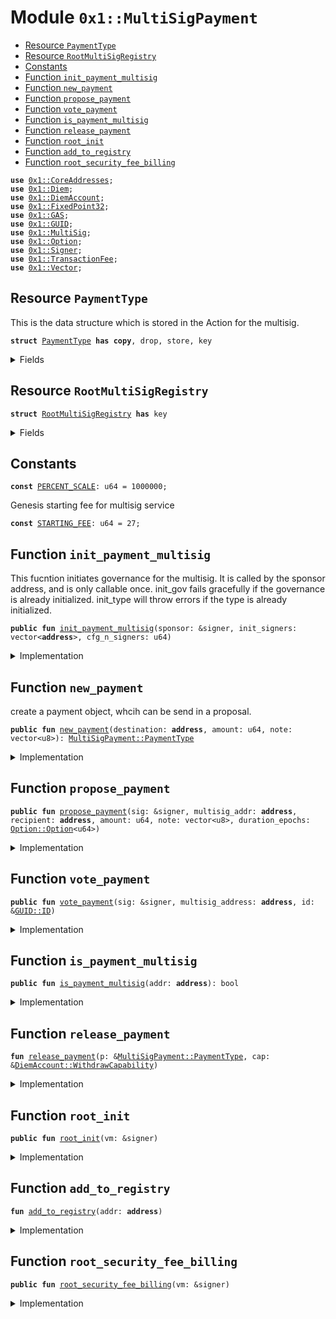 
<a name="0x1_MultiSigPayment"></a>

# Module `0x1::MultiSigPayment`



-  [Resource `PaymentType`](#0x1_MultiSigPayment_PaymentType)
-  [Resource `RootMultiSigRegistry`](#0x1_MultiSigPayment_RootMultiSigRegistry)
-  [Constants](#@Constants_0)
-  [Function `init_payment_multisig`](#0x1_MultiSigPayment_init_payment_multisig)
-  [Function `new_payment`](#0x1_MultiSigPayment_new_payment)
-  [Function `propose_payment`](#0x1_MultiSigPayment_propose_payment)
-  [Function `vote_payment`](#0x1_MultiSigPayment_vote_payment)
-  [Function `is_payment_multisig`](#0x1_MultiSigPayment_is_payment_multisig)
-  [Function `release_payment`](#0x1_MultiSigPayment_release_payment)
-  [Function `root_init`](#0x1_MultiSigPayment_root_init)
-  [Function `add_to_registry`](#0x1_MultiSigPayment_add_to_registry)
-  [Function `root_security_fee_billing`](#0x1_MultiSigPayment_root_security_fee_billing)


<pre><code><b>use</b> <a href="CoreAddresses.md#0x1_CoreAddresses">0x1::CoreAddresses</a>;
<b>use</b> <a href="Diem.md#0x1_Diem">0x1::Diem</a>;
<b>use</b> <a href="DiemAccount.md#0x1_DiemAccount">0x1::DiemAccount</a>;
<b>use</b> <a href="../../../../../../../DPN/releases/artifacts/current/build/MoveStdlib/docs/FixedPoint32.md#0x1_FixedPoint32">0x1::FixedPoint32</a>;
<b>use</b> <a href="GAS.md#0x1_GAS">0x1::GAS</a>;
<b>use</b> <a href="../../../../../../../DPN/releases/artifacts/current/build/MoveStdlib/docs/GUID.md#0x1_GUID">0x1::GUID</a>;
<b>use</b> <a href="MultiSig.md#0x1_MultiSig">0x1::MultiSig</a>;
<b>use</b> <a href="../../../../../../../DPN/releases/artifacts/current/build/MoveStdlib/docs/Option.md#0x1_Option">0x1::Option</a>;
<b>use</b> <a href="../../../../../../../DPN/releases/artifacts/current/build/MoveStdlib/docs/Signer.md#0x1_Signer">0x1::Signer</a>;
<b>use</b> <a href="TransactionFee.md#0x1_TransactionFee">0x1::TransactionFee</a>;
<b>use</b> <a href="../../../../../../../DPN/releases/artifacts/current/build/MoveStdlib/docs/Vector.md#0x1_Vector">0x1::Vector</a>;
</code></pre>



<a name="0x1_MultiSigPayment_PaymentType"></a>

## Resource `PaymentType`

This is the data structure which is stored in the Action for the multisig.


<pre><code><b>struct</b> <a href="MultiSigPayment.md#0x1_MultiSigPayment_PaymentType">PaymentType</a> <b>has</b> <b>copy</b>, drop, store, key
</code></pre>



<details>
<summary>Fields</summary>


<dl>
<dt>
<code>destination: <b>address</b></code>
</dt>
<dd>

</dd>
<dt>
<code>amount: u64</code>
</dt>
<dd>

</dd>
<dt>
<code>note: vector&lt;u8&gt;</code>
</dt>
<dd>

</dd>
</dl>


</details>

<a name="0x1_MultiSigPayment_RootMultiSigRegistry"></a>

## Resource `RootMultiSigRegistry`



<pre><code><b>struct</b> <a href="MultiSigPayment.md#0x1_MultiSigPayment_RootMultiSigRegistry">RootMultiSigRegistry</a> <b>has</b> key
</code></pre>



<details>
<summary>Fields</summary>


<dl>
<dt>
<code>list: vector&lt;<b>address</b>&gt;</code>
</dt>
<dd>

</dd>
<dt>
<code>fee: u64</code>
</dt>
<dd>

</dd>
</dl>


</details>

<a name="@Constants_0"></a>

## Constants


<a name="0x1_MultiSigPayment_PERCENT_SCALE"></a>



<pre><code><b>const</b> <a href="MultiSigPayment.md#0x1_MultiSigPayment_PERCENT_SCALE">PERCENT_SCALE</a>: u64 = 1000000;
</code></pre>



<a name="0x1_MultiSigPayment_STARTING_FEE"></a>

Genesis starting fee for multisig service


<pre><code><b>const</b> <a href="MultiSigPayment.md#0x1_MultiSigPayment_STARTING_FEE">STARTING_FEE</a>: u64 = 27;
</code></pre>



<a name="0x1_MultiSigPayment_init_payment_multisig"></a>

## Function `init_payment_multisig`

This fucntion initiates governance for the multisig. It is called by the sponsor address, and is only callable once.
init_gov fails gracefully if the governance is already initialized.
init_type will throw errors if the type is already initialized.


<pre><code><b>public</b> <b>fun</b> <a href="MultiSigPayment.md#0x1_MultiSigPayment_init_payment_multisig">init_payment_multisig</a>(sponsor: &signer, init_signers: vector&lt;<b>address</b>&gt;, cfg_n_signers: u64)
</code></pre>



<details>
<summary>Implementation</summary>


<pre><code><b>public</b> <b>fun</b> <a href="MultiSigPayment.md#0x1_MultiSigPayment_init_payment_multisig">init_payment_multisig</a>(sponsor: &signer, init_signers: vector&lt;<b>address</b>&gt;, cfg_n_signers: u64) <b>acquires</b> <a href="MultiSigPayment.md#0x1_MultiSigPayment_RootMultiSigRegistry">RootMultiSigRegistry</a> {
  <a href="MultiSig.md#0x1_MultiSig_init_gov">MultiSig::init_gov</a>(sponsor, cfg_n_signers, &init_signers);
  <a href="MultiSig.md#0x1_MultiSig_init_type">MultiSig::init_type</a>&lt;<a href="MultiSigPayment.md#0x1_MultiSigPayment_PaymentType">PaymentType</a>&gt;(sponsor, <b>true</b>);
  <a href="MultiSigPayment.md#0x1_MultiSigPayment_add_to_registry">add_to_registry</a>(<a href="../../../../../../../DPN/releases/artifacts/current/build/MoveStdlib/docs/Signer.md#0x1_Signer_address_of">Signer::address_of</a>(sponsor));
}
</code></pre>



</details>

<a name="0x1_MultiSigPayment_new_payment"></a>

## Function `new_payment`

create a payment object, whcih can be send in a proposal.


<pre><code><b>public</b> <b>fun</b> <a href="MultiSigPayment.md#0x1_MultiSigPayment_new_payment">new_payment</a>(destination: <b>address</b>, amount: u64, note: vector&lt;u8&gt;): <a href="MultiSigPayment.md#0x1_MultiSigPayment_PaymentType">MultiSigPayment::PaymentType</a>
</code></pre>



<details>
<summary>Implementation</summary>


<pre><code><b>public</b> <b>fun</b> <a href="MultiSigPayment.md#0x1_MultiSigPayment_new_payment">new_payment</a>(destination: <b>address</b>, amount: u64, note: vector&lt;u8&gt;): <a href="MultiSigPayment.md#0x1_MultiSigPayment_PaymentType">PaymentType</a> {
  <a href="MultiSigPayment.md#0x1_MultiSigPayment_PaymentType">PaymentType</a> {
    destination,
    amount,
    note,
  }
}
</code></pre>



</details>

<a name="0x1_MultiSigPayment_propose_payment"></a>

## Function `propose_payment`



<pre><code><b>public</b> <b>fun</b> <a href="MultiSigPayment.md#0x1_MultiSigPayment_propose_payment">propose_payment</a>(sig: &signer, multisig_addr: <b>address</b>, recipient: <b>address</b>, amount: u64, note: vector&lt;u8&gt;, duration_epochs: <a href="../../../../../../../DPN/releases/artifacts/current/build/MoveStdlib/docs/Option.md#0x1_Option_Option">Option::Option</a>&lt;u64&gt;)
</code></pre>



<details>
<summary>Implementation</summary>


<pre><code><b>public</b> <b>fun</b> <a href="MultiSigPayment.md#0x1_MultiSigPayment_propose_payment">propose_payment</a>(sig: &signer, multisig_addr: <b>address</b>, recipient: <b>address</b>, amount: u64, note: vector&lt;u8&gt;, duration_epochs: <a href="../../../../../../../DPN/releases/artifacts/current/build/MoveStdlib/docs/Option.md#0x1_Option">Option</a>&lt;u64&gt;) {
  // print(&10);
  <b>let</b> pay = <a href="MultiSigPayment.md#0x1_MultiSigPayment_new_payment">new_payment</a>(recipient, amount, *&note);
  // print(&11);
  <b>let</b> prop = <a href="MultiSig.md#0x1_MultiSig_proposal_constructor">MultiSig::proposal_constructor</a>(pay, duration_epochs);
  // print(&12);
  <b>let</b> guid = <a href="MultiSig.md#0x1_MultiSig_propose_new">MultiSig::propose_new</a>&lt;<a href="MultiSigPayment.md#0x1_MultiSigPayment_PaymentType">PaymentType</a>&gt;(sig, multisig_addr, prop);
  // print(&guid);
  // print(&13);
  <a href="MultiSigPayment.md#0x1_MultiSigPayment_vote_payment">vote_payment</a>(sig, multisig_addr, &guid);
  // print(&14);
}
</code></pre>



</details>

<a name="0x1_MultiSigPayment_vote_payment"></a>

## Function `vote_payment`



<pre><code><b>public</b> <b>fun</b> <a href="MultiSigPayment.md#0x1_MultiSigPayment_vote_payment">vote_payment</a>(sig: &signer, multisig_address: <b>address</b>, id: &<a href="../../../../../../../DPN/releases/artifacts/current/build/MoveStdlib/docs/GUID.md#0x1_GUID_ID">GUID::ID</a>)
</code></pre>



<details>
<summary>Implementation</summary>


<pre><code><b>public</b> <b>fun</b> <a href="MultiSigPayment.md#0x1_MultiSigPayment_vote_payment">vote_payment</a>(sig: &signer, multisig_address: <b>address</b>, id: &<a href="../../../../../../../DPN/releases/artifacts/current/build/MoveStdlib/docs/GUID.md#0x1_GUID_ID">GUID::ID</a>) {
  // print(&50);
  <b>let</b> (passed, cap_opt) = <a href="MultiSig.md#0x1_MultiSig_vote_with_id">MultiSig::vote_with_id</a>&lt;<a href="MultiSigPayment.md#0x1_MultiSigPayment_PaymentType">PaymentType</a>&gt;(sig, id, multisig_address);
  // print(&passed);
  // // print(&data);
  // print(&cap_opt);

  // print(&51);

  <b>if</b> (passed && <a href="../../../../../../../DPN/releases/artifacts/current/build/MoveStdlib/docs/Option.md#0x1_Option_is_some">Option::is_some</a>(&cap_opt)) {
    <b>let</b> cap = <a href="../../../../../../../DPN/releases/artifacts/current/build/MoveStdlib/docs/Option.md#0x1_Option_borrow">Option::borrow</a>(&cap_opt);
    // print(&5010);
    <b>let</b> data = <a href="MultiSig.md#0x1_MultiSig_extract_proposal_data">MultiSig::extract_proposal_data</a>(multisig_address, id);
    <a href="MultiSigPayment.md#0x1_MultiSigPayment_release_payment">release_payment</a>(&data, cap);
    // print(&5011);

  };


  <a href="MultiSig.md#0x1_MultiSig_maybe_restore_withdraw_cap">MultiSig::maybe_restore_withdraw_cap</a>(sig, multisig_address, cap_opt); // don't need this and can't drop.
  // print(&52);

}
</code></pre>



</details>

<a name="0x1_MultiSigPayment_is_payment_multisig"></a>

## Function `is_payment_multisig`



<pre><code><b>public</b> <b>fun</b> <a href="MultiSigPayment.md#0x1_MultiSigPayment_is_payment_multisig">is_payment_multisig</a>(addr: <b>address</b>): bool
</code></pre>



<details>
<summary>Implementation</summary>


<pre><code><b>public</b> <b>fun</b> <a href="MultiSigPayment.md#0x1_MultiSigPayment_is_payment_multisig">is_payment_multisig</a>(addr: <b>address</b>):bool {
  <a href="MultiSig.md#0x1_MultiSig_has_action">MultiSig::has_action</a>&lt;<a href="MultiSigPayment.md#0x1_MultiSigPayment_PaymentType">PaymentType</a>&gt;(addr)
}
</code></pre>



</details>

<a name="0x1_MultiSigPayment_release_payment"></a>

## Function `release_payment`



<pre><code><b>fun</b> <a href="MultiSigPayment.md#0x1_MultiSigPayment_release_payment">release_payment</a>(p: &<a href="MultiSigPayment.md#0x1_MultiSigPayment_PaymentType">MultiSigPayment::PaymentType</a>, cap: &<a href="DiemAccount.md#0x1_DiemAccount_WithdrawCapability">DiemAccount::WithdrawCapability</a>)
</code></pre>



<details>
<summary>Implementation</summary>


<pre><code><b>fun</b> <a href="MultiSigPayment.md#0x1_MultiSigPayment_release_payment">release_payment</a>(p: &<a href="MultiSigPayment.md#0x1_MultiSigPayment_PaymentType">PaymentType</a>, cap: &WithdrawCapability) {
  // print(&90001);
  <a href="DiemAccount.md#0x1_DiemAccount_pay_from">DiemAccount::pay_from</a>&lt;<a href="GAS.md#0x1_GAS">GAS</a>&gt;(
    cap,
    p.destination,
    p.amount,
    *&p.note,
    b""
  );
}
</code></pre>



</details>

<a name="0x1_MultiSigPayment_root_init"></a>

## Function `root_init`



<pre><code><b>public</b> <b>fun</b> <a href="MultiSigPayment.md#0x1_MultiSigPayment_root_init">root_init</a>(vm: &signer)
</code></pre>



<details>
<summary>Implementation</summary>


<pre><code><b>public</b> <b>fun</b> <a href="MultiSigPayment.md#0x1_MultiSigPayment_root_init">root_init</a>(vm: &signer) {
 <a href="CoreAddresses.md#0x1_CoreAddresses_assert_vm">CoreAddresses::assert_vm</a>(vm);
 <b>if</b> (!<b>exists</b>&lt;<a href="MultiSigPayment.md#0x1_MultiSigPayment_RootMultiSigRegistry">RootMultiSigRegistry</a>&gt;(@VMReserved)) {
   <b>move_to</b>&lt;<a href="MultiSigPayment.md#0x1_MultiSigPayment_RootMultiSigRegistry">RootMultiSigRegistry</a>&gt;(vm, <a href="MultiSigPayment.md#0x1_MultiSigPayment_RootMultiSigRegistry">RootMultiSigRegistry</a> {
     list: <a href="../../../../../../../DPN/releases/artifacts/current/build/MoveStdlib/docs/Vector.md#0x1_Vector_empty">Vector::empty</a>(),
     fee: <a href="MultiSigPayment.md#0x1_MultiSigPayment_STARTING_FEE">STARTING_FEE</a>,
   });
 };
}
</code></pre>



</details>

<a name="0x1_MultiSigPayment_add_to_registry"></a>

## Function `add_to_registry`



<pre><code><b>fun</b> <a href="MultiSigPayment.md#0x1_MultiSigPayment_add_to_registry">add_to_registry</a>(addr: <b>address</b>)
</code></pre>



<details>
<summary>Implementation</summary>


<pre><code><b>fun</b> <a href="MultiSigPayment.md#0x1_MultiSigPayment_add_to_registry">add_to_registry</a>(addr: <b>address</b>) <b>acquires</b> <a href="MultiSigPayment.md#0x1_MultiSigPayment_RootMultiSigRegistry">RootMultiSigRegistry</a> {
  <b>let</b> reg = <b>borrow_global_mut</b>&lt;<a href="MultiSigPayment.md#0x1_MultiSigPayment_RootMultiSigRegistry">RootMultiSigRegistry</a>&gt;(@VMReserved);
  <b>if</b> (!<a href="../../../../../../../DPN/releases/artifacts/current/build/MoveStdlib/docs/Vector.md#0x1_Vector_contains">Vector::contains</a>(&reg.list, &addr)) {
    <a href="../../../../../../../DPN/releases/artifacts/current/build/MoveStdlib/docs/Vector.md#0x1_Vector_push_back">Vector::push_back</a>(&<b>mut</b> reg.list, addr);
  };
}
</code></pre>



</details>

<a name="0x1_MultiSigPayment_root_security_fee_billing"></a>

## Function `root_security_fee_billing`



<pre><code><b>public</b> <b>fun</b> <a href="MultiSigPayment.md#0x1_MultiSigPayment_root_security_fee_billing">root_security_fee_billing</a>(vm: &signer)
</code></pre>



<details>
<summary>Implementation</summary>


<pre><code><b>public</b> <b>fun</b> <a href="MultiSigPayment.md#0x1_MultiSigPayment_root_security_fee_billing">root_security_fee_billing</a>(vm: &signer) <b>acquires</b> <a href="MultiSigPayment.md#0x1_MultiSigPayment_RootMultiSigRegistry">RootMultiSigRegistry</a> {
  <a href="CoreAddresses.md#0x1_CoreAddresses_assert_vm">CoreAddresses::assert_vm</a>(vm);
  <b>let</b> reg = <b>borrow_global</b>&lt;<a href="MultiSigPayment.md#0x1_MultiSigPayment_RootMultiSigRegistry">RootMultiSigRegistry</a>&gt;(@VMReserved);
  <b>let</b> i = 0;
  <b>while</b> (i &lt; <a href="../../../../../../../DPN/releases/artifacts/current/build/MoveStdlib/docs/Vector.md#0x1_Vector_length">Vector::length</a>(&reg.list)) {
    // print(&7777777790001);
    <b>let</b> multi_sig_addr = <a href="../../../../../../../DPN/releases/artifacts/current/build/MoveStdlib/docs/Vector.md#0x1_Vector_borrow">Vector::borrow</a>(&reg.list, i);

    <b>let</b> pct = <a href="../../../../../../../DPN/releases/artifacts/current/build/MoveStdlib/docs/FixedPoint32.md#0x1_FixedPoint32_create_from_rational">FixedPoint32::create_from_rational</a>(reg.fee, <a href="MultiSigPayment.md#0x1_MultiSigPayment_PERCENT_SCALE">PERCENT_SCALE</a>);
    // print(&pct);
    <b>let</b> fee = <a href="../../../../../../../DPN/releases/artifacts/current/build/MoveStdlib/docs/FixedPoint32.md#0x1_FixedPoint32_multiply_u64">FixedPoint32::multiply_u64</a>(<a href="DiemAccount.md#0x1_DiemAccount_balance">DiemAccount::balance</a>&lt;<a href="GAS.md#0x1_GAS">GAS</a>&gt;(*multi_sig_addr), pct);
    // print(&fee);
    <b>let</b> c = <a href="DiemAccount.md#0x1_DiemAccount_vm_withdraw">DiemAccount::vm_withdraw</a>&lt;<a href="GAS.md#0x1_GAS">GAS</a>&gt;(vm, *multi_sig_addr, fee);
    <a href="TransactionFee.md#0x1_TransactionFee_pay_fee">TransactionFee::pay_fee</a>(c);
    i = i + 1;
  };

}
</code></pre>



</details>
